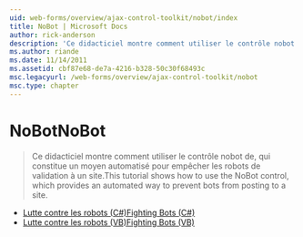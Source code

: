 ```yaml
---
uid: web-forms/overview/ajax-control-toolkit/nobot/index
title: NoBot | Microsoft Docs
author: rick-anderson
description: 'Ce didacticiel montre comment utiliser le contrôle nobot de, qui constitue un moyen automatisé pour empêcher les robots de validation à un site.'
ms.author: riande
ms.date: 11/14/2011
ms.assetid: cbf87e68-de7a-4216-b328-50c30f68493c
msc.legacyurl: /web-forms/overview/ajax-control-toolkit/nobot
msc.type: chapter
---
```

<a name="nobot"></a><span data-ttu-id="a60da-103">NoBot</span><span class="sxs-lookup"><span data-stu-id="a60da-103">NoBot</span></span>
====================
> <span data-ttu-id="a60da-104">Ce didacticiel montre comment utiliser le contrôle nobot de, qui constitue un moyen automatisé pour empêcher les robots de validation à un site.</span><span class="sxs-lookup"><span data-stu-id="a60da-104">This tutorial shows how to use the NoBot control, which provides an automated way to prevent bots from posting to a site.</span></span>


- [<span data-ttu-id="a60da-105">Lutte contre les robots (C#)</span><span class="sxs-lookup"><span data-stu-id="a60da-105">Fighting Bots (C#)</span></span>](fighting-bots-cs.md)
- [<span data-ttu-id="a60da-106">Lutte contre les robots (VB)</span><span class="sxs-lookup"><span data-stu-id="a60da-106">Fighting Bots (VB)</span></span>](fighting-bots-vb.md)
